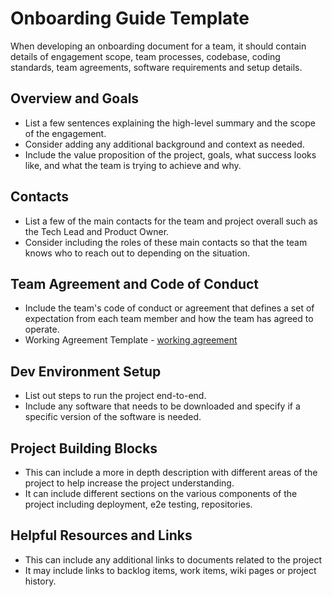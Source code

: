 # Onboarding Guide Template

When developing an onboarding document for a team, it should contain details of engagement scope, team processes, codebase, coding standards, team agreements, software requirements and setup details.

## Overview and Goals

* List a few sentences explaining the high-level summary and the scope of the engagement.
* Consider adding any additional background and context as needed.
* Include the value proposition of the project, goals, what success looks like, and what the team is trying to achieve and why.

## Contacts

* List a few of the main contacts for the team and project overall such as the Tech Lead and Product Owner.
* Consider including the roles of these main contacts so that the team knows who to reach out to depending on the situation.

## Team Agreement and Code of Conduct

* Include the team's code of conduct or agreement that defines a set of expectation from each team member and how the team has agreed to operate.
* Working Agreement Template - [working agreement](../../team-agreements/working-agreements/readme.md)

## Dev Environment Setup

* List out steps to run the project end-to-end.
* Include any software that needs to be downloaded and specify if a specific version of the software is needed.

## Project Building Blocks

* This can include a more in depth description with different areas of the project to help increase the project understanding.
* It can include different sections on the various components of the project including deployment, e2e testing, repositories.

## Helpful Resources and Links

* This can include any additional links to documents related to the project
* It may include links to backlog items, work items, wiki pages or project history.

